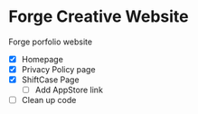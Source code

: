 # Forge Creative Website
Forge porfolio website

- [x] Homepage
- [x] Privacy Policy page
- [x] ShiftCase Page
  - [ ] Add AppStore link
- [ ] Clean up code
